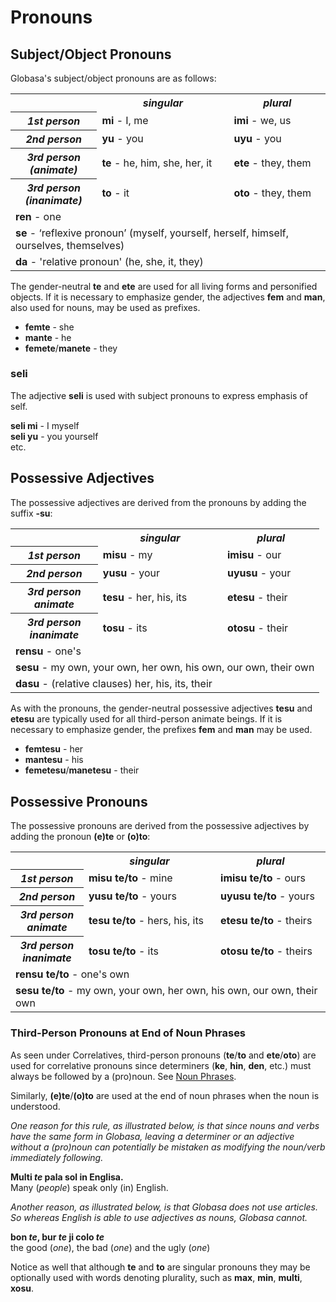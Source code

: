 <h1>Pronouns</h1>
<p>
</p>
<h2>Subject/Object Pronouns</h2>
<p>Globasa's subject/object pronouns are as follows:</p>
<table style="width:100%">
	<tbody>
		<tr>
			<td></td>
			<th><b><i>singular</i></b></th>
			<th><b><i>plural</i></b></th>
		</tr>
		<tr>
			<th><b><i>1st person</i></b></th>
			<td><b>mi</b> - I, me</td>
			<td><b>imi</b> - we, us</td>
		</tr>
		<tr>
			<th><b><i>2nd person</i></b></th>
			<td><b>yu</b> - you</td>
			<td><b>uyu</b> - you</td>
		</tr>
		<tr>
			<th><b><i>3rd person<br />(animate)</i></b></th>
			<td><b>te</b> - he, him, she, her, it</td>
			<td><b>ete</b> - they, them</td>
		</tr>
		<tr>
			<th><b><i>3rd person<br />(inanimate)</i></b></th>
			<td><b>to</b> - it</td>
			<td><b>oto</b> - they, them</td>
		</tr>
		<tr>
		</tr>
		<tr>
			<td colspan="3"><b>ren</b> - one</td>
		</tr>
		<tr>
			<td colspan="3"><b>se</b> - ‘reflexive pronoun’ (myself, yourself, herself, himself, ourselves, themselves)
			</td>
		</tr>
		<tr>
			<td colspan="3"><b>da</b> - 'relative pronoun' (he, she, it, they)</td>
		</tr>
	</tbody>
</table>
<p>The gender-neutral <strong>te</strong> and <strong>ete</strong> are used for all living forms and personified
	objects. If it is necessary to emphasize gender, the adjectives <strong>fem</strong> and <strong>man</strong>, also
	used for nouns, may be used as prefixes.</p>
<ul>
	<li><strong>femte</strong> - she</li>
	<li><strong>mante</strong> - he</li>
	<li><strong>femete</strong>/<strong>manete</strong> - they</li>
</ul>
<h3>seli</h3>
<p>The adjective <strong>seli</strong> is used with subject pronouns to express emphasis of self.</p>
<p><strong>seli mi</strong> - I myself<br />
	<strong>seli yu</strong> - you yourself<br /> etc.
</p>
<h2>Possessive Adjectives <a id="suyali_sifalexi"></a></h2>
<p>The possessive adjectives are derived from the pronouns by adding the suffix <strong>-su</strong>:</p>
<table style="width:100%">
	<tbody>
		<tr>
			<td></td>
			<th><b><i>singular</i></b></th>
			<th><b><i>plural</i></b></th>
		</tr>
		<tr>
			<th><b><i>1st person</i></b></th>
			<td><b>misu</b> - my</td>
			<td><b>imisu</b> - our</td>
		</tr>
		<tr>
			<th><b><i>2nd person</i></b></th>
			<td><b>yusu</b> - your</td>
			<td><b>uyusu</b> - your</td>
		</tr>
		<tr>
			<th><b><i>3rd person<br />animate</i></b></th>
			<td><b>tesu</b> - her, his, its</td>
			<td><b>etesu</b> - their</td>
		</tr>
		<tr>
			<th><b><i>3rd person<br />inanimate</i></b></th>
			<td><b>tosu</b> - its</td>
			<td><b>otosu</b> - their</td>
		</tr>
		<tr>
		</tr>
		<tr>
			<td colspan="3"><b>rensu</b> - one's</td>
		</tr>
		<tr>
			<td colspan="3"><b>sesu</b> - my own, your own, her own, his own, our own, their own </td>
		</tr>
		<tr>
			<td colspan="3"><b>dasu</b> - (relative clauses) her, his, its, their </td>
		</tr>
	</tbody>
</table>
<p>As with the pronouns, the gender-neutral possessive adjectives <strong>tesu</strong> and <strong>etesu</strong> are
	typically used for all third-person animate beings. If it is necessary to emphasize gender, the prefixes
	<strong>fem</strong> and <strong>man</strong> may be used.</p>
<ul>
	<li><strong>femtesu</strong> - her</li>
	<li><strong>mantesu</strong> - his</li>
	<li><strong>femetesu</strong>/<strong>manetesu</strong> - their</li>
</ul>
<h2>Possessive Pronouns</h2>
<p>The possessive pronouns are derived from the possessive adjectives by adding the pronoun <strong>(e)te</strong> or
	<strong>(o)to</strong>:</p>
<table style="width:100%">
	<tbody>
		<tr>
			<td></td>
			<th><b><i>singular</i></b></th>
			<th><b><i>plural</i></b></th>
		</tr>
		<tr>
			<th><b><i>1st person</i></b></th>
			<td><b>misu te/to</b> - mine</td>
			<td><b>imisu te/to</b> - ours</td>
		</tr>
		<tr>
			<th><b><i>2nd person</i></b></th>
			<td><b>yusu te/to</b> - yours</td>
			<td><b>uyusu te/to</b> - yours</td>
		</tr>
		<tr>
			<th><b><i>3rd person<br />animate</i></b></th>
			<td><b>tesu te/to</b> - hers, his, its</td>
			<td><b>etesu te/to</b> - theirs</td>
		</tr>
		<tr>
			<th><b><i>3rd person<br />inanimate</i></b></th>
			<td><b>tosu te/to</b> - its</td>
			<td><b>otosu te/to</b> - theirs</td>
		</tr>
		<tr>
		</tr>
		<tr>
			<td colspan="3"><b>rensu te/to</b> - one's own</td>
		</tr>
		<tr>
			<td colspan="3"><b>sesu te/to</b> - my own, your own, her own, his own, our own, their own </td>
		</tr>
	</tbody>
</table>
<h3>Third-Person Pronouns at End of Noun Phrases</h3>
<p>As seen under Correlatives, third-person pronouns (<strong>te</strong>/<strong>to</strong> and
	<strong>ete</strong>/<strong>oto</strong>) are used for correlative pronouns since determiners (<strong>ke</strong>,
	<strong>hin</strong>, <strong>den</strong>, etc.) must always be followed by a (pro)noun. See <a
		href="./jumlemonli-estrutur.html#pornamelexi_in_namelexili_jumlemon">Noun Phrases</a>.</p>
<p>Similarly, <strong>(e)te</strong>/<strong>(o)to</strong> are used at the end of noun phrases when the noun is
	understood. </p>
<p><em>One reason for this rule, as illustrated below, is that since nouns and verbs have the same form in Globasa,
		leaving a determiner or an adjective without a (pro)noun can potentially be mistaken as modifying the noun/verb
		immediately following.</em></p>
<p><strong>Multi <em>te</em> pala sol in Englisa.</strong><br /> Many (<em>people</em>) speak only (in) English.</p>
<p><em>Another reason, as illustrated below, is that Globasa does not use articles. So whereas English is able to use
		adjectives as nouns, Globasa cannot.</em></p>
<p><strong>bon <em>te</em>, bur <em>te</em> ji colo <em>te</em></strong><br /> the good (<em>one</em>), the bad
	(<em>one</em>) and the ugly (<em>one</em>)</p>
<p>Notice as well that although <strong>te</strong> and <strong>to</strong> are singular pronouns they may be optionally
	used with words denoting plurality, such as <strong>max</strong>, <strong>min</strong>, <strong>multi</strong>,
	<strong>xosu</strong>. </p>
<p></p>
